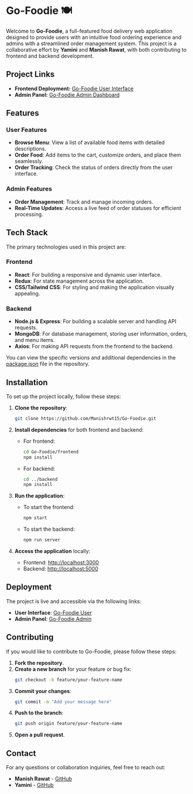 # Go-Foodie 🍽️

Welcome to **Go-Foodie**, a full-featured food delivery web application designed to provide users with an intuitive food ordering experience and admins with a streamlined order management system. This project is a collaborative effort by **Yamini** and **Manish Rawat**, with both contributing to frontend and backend development.

## Project Links

- **Frontend Deployment:** [Go-Foodie User Interface](https://go-foodie-frontend.onrender.com/)
- **Admin Panel:** [Go-Foodie Admin Dashboard](https://go-foodie-admin.onrender.com/orders)

## Features

### User Features
- **Browse Menu**: View a list of available food items with detailed descriptions.
- **Order Food**: Add items to the cart, customize orders, and place them seamlessly.
- **Order Tracking**: Check the status of orders directly from the user interface.
  
### Admin Features
- **Order Management**: Track and manage incoming orders.
- **Real-Time Updates**: Access a live feed of order statuses for efficient processing.

## Tech Stack

The primary technologies used in this project are:

### Frontend
- **React**: For building a responsive and dynamic user interface.
- **Redux**: For state management across the application.
- **CSS/Tailwind CSS**: For styling and making the application visually appealing.

### Backend
- **Node.js & Express**: For building a scalable server and handling API requests.
- **MongoDB**: For database management, storing user information, orders, and menu items.
- **Axios**: For making API requests from the frontend to the backend.

You can view the specific versions and additional dependencies in the [package.json](https://github.com/Manishrwt15/Go-Foodie/blob/main/package.json) file in the repository.

## Installation

To set up the project locally, follow these steps:

1. **Clone the repository**:
   ```bash
   git clone https://github.com/Manishrwt15/Go-Foodie.git
   ```

2. **Install dependencies** for both frontend and backend:
   - For frontend:
     ```bash
     cd Go-Foodie/frontend
     npm install
     ```
   - For backend:
     ```bash
     cd ../backend
     npm install
     ```

3. **Run the application**:
   - To start the frontend:
     ```bash
     npm start
     ```
   - To start the backend:
     ```bash
     npm run server
     ```

4. **Access the application** locally:
   - Frontend: [http://localhost:3000](http://localhost:3000)
   - Backend: [http://localhost:5000](http://localhost:5000)

## Deployment

The project is live and accessible via the following links:

- **User Interface**: [Go-Foodie User](https://go-foodie-frontend.onrender.com/)
- **Admin Panel**: [Go-Foodie Admin](https://go-foodie-admin.onrender.com/orders)

## Contributing

If you would like to contribute to Go-Foodie, please follow these steps:

1. **Fork the repository**.
2. **Create a new branch** for your feature or bug fix:
   ```bash
   git checkout -b feature/your-feature-name
   ```
3. **Commit your changes**:
   ```bash
   git commit -m "Add your message here"
   ```
4. **Push to the branch**:
   ```bash
   git push origin feature/your-feature-name
   ```
5. **Open a pull request**.

## Contact

For any questions or collaboration inquiries, feel free to reach out:

- **Manish Rawat** - [GitHub](https://github.com/Manishrwt15)
- **Yamini** - [GitHub](https://github.com/Yamini-toto)
